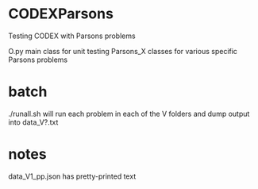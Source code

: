 
# CODEXParsons
Testing CODEX with Parsons problems

O.py main class for unit testing
Parsons_X classes for various specific Parsons problems

# batch
./runall.sh will run each problem in each of the V folders and dump output into data_V?.txt

# notes
data_V1_pp.json has pretty-printed text
